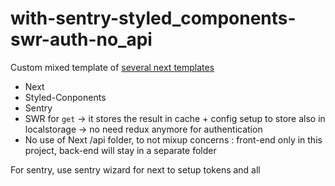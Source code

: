 # with-sentry-styled_components-swr-auth-no_api

Custom mixed template of [several next templates](https://github.com/vercel/next.js/tree/canary/examples)

- Next
- Styled-Conponents
- Sentry
- SWR for `get` -> it stores the result in cache + config setup to store also in localstorage -> no need redux anymore for authentication
- No use of Next /api folder, to not mixup concerns : front-end only in this project, back-end will stay in a separate folder

For sentry, use sentry wizard for next to setup tokens and all
